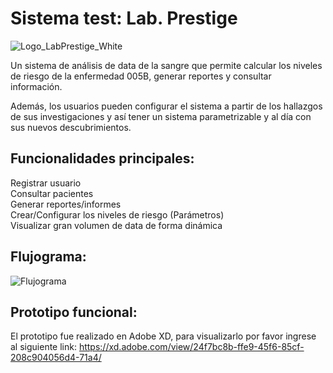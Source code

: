 # Sistema test: Lab. Prestige


![Logo_LabPrestige_White](https://user-images.githubusercontent.com/110141929/181408643-60614b83-30f4-48db-8bce-70ccd43e3bf4.png)


Un sistema de análisis de data de la sangre que permite calcular los niveles de riesgo de la enfermedad 005B, generar reportes y consultar información.

Además, los usuarios pueden configurar el sistema a partir de los hallazgos de sus investigaciones y así tener un sistema parametrizable y al día con sus nuevos descubrimientos.   

## Funcionalidades principales:

Registrar usuario\
Consultar pacientes\
Generar reportes/informes\
Crear/Configurar los niveles de riesgo (Parámetros)\
Visualizar gran volumen de data de forma dinámica

## Flujograma:
![Flujograma](https://user-images.githubusercontent.com/110141929/181408144-010f1e1c-171d-4050-83ee-7b9bbb5e88a6.png)

## Prototipo funcional:
El prototipo fue realizado en Adobe XD, para visualizarlo por favor ingrese al siguiente link: https://xd.adobe.com/view/24f7bc8b-ffe9-45f6-85cf-208c904056d4-71a4/
